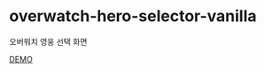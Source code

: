 # overwatch-hero-selector-vanilla

오버워치 영웅 선택 화면

[DEMO](https://kkwongs.github.io/overwatch-hero-selector-vanilla/)
